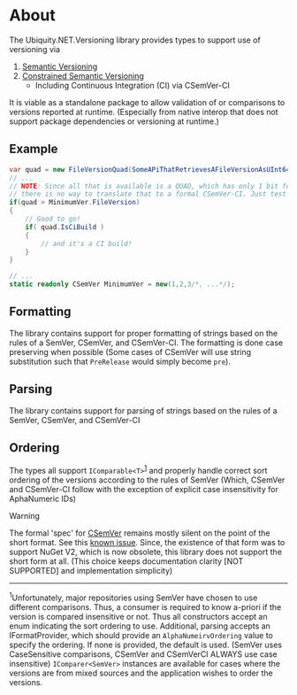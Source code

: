 # About
The Ubiquity.NET.Versioning library provides types to support use of versioning via
1) [Semantic Versioning](https://semver.org)
2) [Constrained Semantic Versioning](https://csemver.org)
    - Including Continuous Integration (CI) via CSemVer-CI

It is viable as a standalone package to allow validation of or comparisons to versions reported
at runtime. (Especially from native interop that does not support package dependencies or
versioning at runtime.)

## Example
``` C#
var quad = new FileVersionQuad(SomeAPiThatRetrievesAFileVersionAsUInt64());
// ...
// NOTE: Since all that is available is a QUAD, which has only 1 bit for CI information,
// there is no way to translate that to a formal CSemVer-CI. Just test ordering of the quad.
if(quad > MinimumVer.FileVersion)
{
    // Good to go!
    if( quad.IsCiBuild )
    {
        // and it's a CI build!
    }
}

// ...
static readonly CSemVer MinimumVer = new(1,2,3/*, ...*/);
```

## Formatting
The library contains support for proper formatting of strings based on the rules
of a SemVer, CSemVer, and CSemVer-CI. The formatting is done case preserving when
possible (Some cases of CSemVer will use string substitution such that `PreRelease` would
simply become `pre`).

## Parsing
The library contains support for parsing of strings based on the rules of a
SemVer, CSemVer, and CSemVer-CI

## Ordering
The types all support `IComparable<T>`<sup>[1](#footnote_1)</sup> and properly handle correct
sort ordering of the versions according to the rules of SemVer (Which, CSemVer and CSemVer-CI
follow with the exception of explicit case insensitivity for AphaNumeric IDs)

>[!WARNING]
> The formal 'spec' for [CSemVer](https://csemver.org) remains mostly silent on the point
> of the short format. See this [known issue](https://github.com/CK-Build/csemver.org/issues/2).
> Since, the existence of that form was to support NuGet V2, which is now obsolete, this
> library does not support the short form at all. (This choice keeps documentation clarity
> [NOT SUPPORTED] and implementation simplicity)

------
<sup><a id="footnote_1">1</a></sup>Unfortunately, major repositories using SemVer have
chosen to use different comparisons. Thus, a consumer is required to know a-priori if the
version is compared insensitive or not. Thus all constructors accept an enum indicating
the sort ordering to use. Additional, parsing accepts an IFormatProvider, which should
provide an `AlphaNumeirvOrdering` value to specify the ordering. If none is provided, the
default is used. (SemVer uses CaseSensitive comparisons, CSemVer and CSemVerCI ALWAYS use
case insensitive) `IComparer<SemVer>` instances are available for cases where the versions
are from mixed sources and the application wishes to order the versions.
